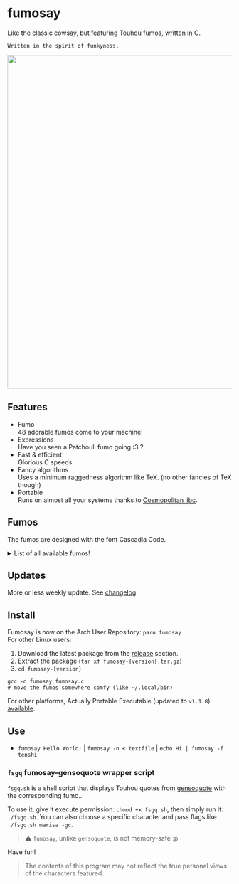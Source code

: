 # fumosay
Like the classic cowsay, but featuring Touhou fumos, written in C.

```
Written in the spirit of funkyness.
```

<img src="https://github.com/randomtwdude/fumosay/assets/105645765/2375b4d5-abe7-47ef-97c7-2fedc9ba84a9" width=750>

## Features
- Fumo<br>
  48 adorable fumos come to your machine!
- Expressions<br>
  Have you seen a Patchouli fumo going :3 ?
- Fast & efficient<br>
  Glorious C speeds.
- Fancy algorithms<br>
  Uses a minimum raggedness algorithm like TeX. (no other fancies of TeX though)
- Portable<br>
  Runs on almost all your systems thanks to [Cosmopolitan libc](https://github.com/jart/cosmopolitan).

## Fumos
The fumos are designed with the font Cascadia Code.

<details>
  <summary>List of all available fumos!</summary>
  Every character with a Gift fumo, except (for now):

  - Seija
  - Sagume
  - Nazrin
  - Parsee
  - Orin
  - Nue
  - Okina
  - Chimata
</details>

## Updates
More or less weekly update. See [changelog](changelog.md).

## Install
Fumosay is now on the Arch User Repository: `paru fumosay`<br>
For other Linux users:
1. Download the latest package from the [release](https://github.com/randomtwdude/fumosay/releases) section.
2. Extract the package (`tar xf fumosay-{version}.tar.gz`)
3. `cd fumosay-{version}`
```
gcc -o fumosay fumosay.c
# move the fumos somewhere comfy (like ~/.local/bin)
```

For other platforms, Actually Portable Executable (updated to `v1.1.8`) [available](https://github.com/randomtwdude/fumosay/releases/tag/fumo1.1.8).

## Use
- `fumosay Hello World!` | `fumosay -n < textfile` | `echo Hi | fumosay -f tenshi`
### `fsgq` fumosay-gensoquote wrapper script
`fsgq.sh` is a shell script that displays Touhou quotes from [gensoquote](https://github.com/dmyTRUEk/gensoquote) with the corresponding fumo..<br>

To use it, give it execute permission: `chmod +x fsgq.sh`, then simply run it: `./fsgq.sh`. You can also choose a specific character and pass flags like `./fsgq.sh marisa -gc`.
> :warning: `fumosay`, unlike `gensoquote`, is not memory-safe :p

Have fun!

> The contents of this program may not reflect the true personal views of the characters featured.

